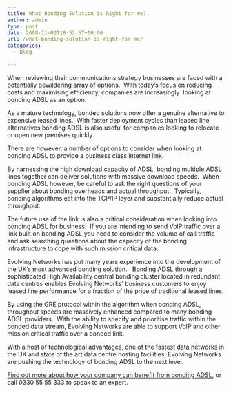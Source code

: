 ```yaml
---
title: What Bonding Solution is Right for me?
author: admin
type: post
date: 2008-11-02T18:53:57+00:00
url: /what-bonding-solution-is-right-for-me/
categories:
  - Blog

---
```

When reviewing their communications strategy businesses are faced with a potentially bewildering array of options.  With today’s focus on reducing costs and maximising efficiency, companies are increasingly  looking at bonding ADSL as an option.

As a mature technology, bonded solutions now offer a genuine alternative to expensive leased lines.  With faster deployment cycles than leased line alternatives bonding ADSL is also useful for companies looking to relocate or open new premises quickly.

There are however, a number of options to consider when looking at bonding ADSL to provide a business class internet link.

By harnessing the high download capacity of ADSL, bonding multiple ADSL lines together can deliver solutions with massive download speeds.  When bonding ADSL however, be careful to ask the right questions of your supplier about bonding overheads and actual throughput.  Typically, bonding algorithms eat into the TCP/IP layer and substantially reduce actual throughput.

The future use of the link is also a critical consideration when looking into bonding ADSL for business.  If you are intending to send VoIP traffic over a link built on bonding ADSL you need to consider the volume of call traffic and ask searching questions about the capacity of the bonding infrastructure to cope with such mission critical data.

Evolving Networks has put many years experience into the development of the UK’s most advanced bonding solution.   Bonding ADSL through a sophisticated High Availability central bonding cluster located in redundant data centres enables Evolving Networks’ business customers to enjoy leased line performance for a fraction of the price of traditional leased lines.

By using the GRE protocol within the algorithm when bonding ADSL, throughput speeds are massively enhanced compared to many bonding ADSL providers.  With the ability to specify and prioritise traffic within the bonded data stream, Evolving Networks are able to support VoIP and other mission critical traffic over a bonded link.

With a host of technological advantages, one of the fastest data networks in the UK and state of the art data centre hosting facilities, Evolving Networks are pushing the technology of bonding ADSL to the next level.

<a title="Contact Evolving Networks - The Bonded ADSL Experts" href="/contact-us" target="_self">Find out more about how your company can benefit from bonding ADSL</a>, or call 0330 55 55 333 to speak to an expert.